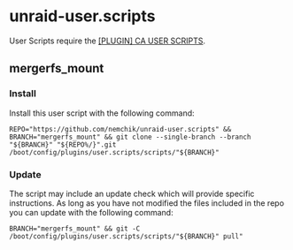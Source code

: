 # unraid-user.scripts

User Scripts require the [[PLUGIN] CA USER SCRIPTS](https://forums.unraid.net/topic/48286-plugin-ca-user-scripts/).

## mergerfs_mount

### Install

Install this user script with the following command:

```shell
REPO="https://github.com/nemchik/unraid-user.scripts" && BRANCH="mergerfs_mount" && git clone --single-branch --branch "${BRANCH}" "${REPO%/}".git /boot/config/plugins/user.scripts/scripts/"${BRANCH}"
```

### Update

The script may include an update check which will provide specific instructions. As long as you have not modified the files included in the repo you can update with the following command:

```shell
BRANCH="mergerfs_mount" && git -C /boot/config/plugins/user.scripts/scripts/"${BRANCH}" pull"
```
